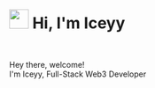 # <img src="https://cdn.jsdelivr.net/gh/Th3Wall/assets-cdn/PersonalGithubReadme/HandGreet.gif" width="35px" />&nbsp;<b>Hi, I'm Iceyy</b>

<br>

<p aligh="left">
  <p>Hey there, welcome!</br>
  I'm Iceyy, Full-Stack Web3 Developer</p>
